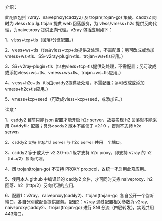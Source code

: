 介绍：

此配置包括 v2ray、naiveproxy(caddy2) 及 trojan(trojan-go) 集成。caddy2 同时为 vless+tcp 与 trojan 提供 web 回落服务，为 vless/vmess+h2c 提供反向代理，为naiveproxy 提供正向代理。v2ray 包括应用如下：

1、vless+tcp+tls（回落/分流配置。）

2、vless+ws+tls（tls由vless+tcp+tls提供及处理，不需配置；另可改成或添加vmess+ws+tls、SS+v2ray-plugin+tls、trojan+ws+tls应用。）

3、SS+v2ray-plugin+tls（tls由vless+tcp+tls提供及处理，不需配置；另可改成或添加vless+ws+tls、vmess+ws+tls、trojan+ws+tls应用。）

4、vless+h2c+tls（tls由caddy2提供及处理，不需配置；另可改成或添加vmess+h2c+tls应用。）

5、vmess+kcp+seed（可改成vless+kcp+seed，或添加它。）

注意：

1、caddy2 目前只能 json 配置才能开启 h2c server，故要实现 h2 回落就不能采用 Caddyfile 配置；另外caddy2 版本不能低于 v2.1.0 ，否则不支持 h2c server。

2、caddy2 支持 http/1.1 server 与 h2c server 共用一个端口。

3、caddy2 等于或大于 v2.2.0-rc.1 版才支持 h2c proxy，即支持 v2ray 的 h2（http/2）反向代理。

4、因 trojan(trojan-go) 不支持 PROXY protocol，故统一不启用此项应用。

5、使用本人 github 中编译好的 caddy2 文件，才可同时支持 naiveproxy、h2 回落、h2（http/2）反向代理的应用。

6、配置1：v2ray、naiveproxy(caddy2)、trojan(trojan-go) 各自公开一个监听端口，各自分别或配合提供服务。配置2：v2ray 通过配置相关参数为 v2ray、naiveproxy(caddy2)、trojan(trojan-go) 进行 SNI 分流（四层转发），实现共用443端口。
